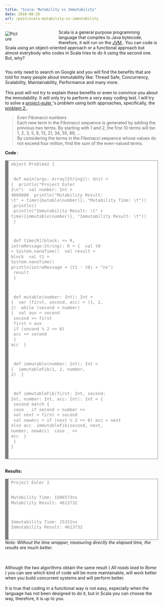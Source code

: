 ```yaml
---
title: "Scala: Mutability vs Immutability"
date: 2016-08-26
url: /post/scala-mutability-vs-immutability
---
```


<div class="blog-content">
 <span class="imgPusher" style="float:left;height:0px">
 </span>
 <span style="display: table;width:95px;position:relative;float:left;max-width:100%;;clear:left;margin-top:0px;*margin-top:0px">
 <a>
  <img alt="Picture" class="galleryImageBorder wsite-image" src="/img/smooth-spiral.png" style="margin-top: 5px; margin-bottom: 10px; margin-left: 0px; margin-right: 130px; none; max-width:100%"/>
 </a>
 <span class="wsite-caption" style="display: table-caption; caption-side: bottom; font-size: 90%; margin-top: -10px; margin-bottom: 10px; text-align: center;">
 </span>
 </span>
 <div class="paragraph" style="display:block;">
  Scala is a general purpose programming language that compiles to Java bytecode, therefore, it will run on the
 <a href="https://en.wikipedia.org/wiki/Java_virtual_machine" target="_blank">
   JVM
 </a>
  . You can code is Scala using an object-oriented approach or a functional approach but almost everybody who codes in Scala tries to do it using the second one. But, why?
 </div>
 <hr style="width:100%;clear:both;visibility:hidden;">
 <div class="paragraph">
   You only need to search on Google and you will find the benefits that are told for many people about immutability like: Thread Safe, Concurrency, Scalability, Maintainability, Performance and many more.
  <br>
  </br>
 </div>
 <div class="paragraph">
   This post will not try to explain these benefits or even to convince you about the immutability. It will only try to perform a very easy coding test. I will try to solve a
  <a href="https://projecteuler.net/" target="_blank">
    project-euler
  </a>
   's problem using both approaches, specifically, the
  <a href="https://projecteuler.net/problem=2" target="_blank">
    problem 2
  </a>
   .
 </div>
 <blockquote>
   Even Fibonacci numbers
  <br>
    Each new term in the Fibonacci sequence is generated by adding the previous two terms. By starting with 1 and 2, the first 10 terms will be:
   <br>
    <span>
    </span>
     1, 2, 3, 5, 8, 13, 21, 34, 55, 89, ...
    <br>
     <span>
     </span>
      By considering the terms in the Fibonacci sequence whose values do not exceed four million, find the sum of the even-valued terms.
 </blockquote>
 <div class="paragraph">
  <strong>
    Code
  </strong>
   :
  <br>
  </br>
 </div>
 <div>
  <div align="left" class="wcustomhtml" id="772766169531586791" style="width: 100%; overflow-y: hidden;">
   <!-- HTML generated using hilite.me -->
   <div style="background: #ffffff; overflow:auto;width:auto;border:solid gray;border-width:.1em .1em .1em .8em;padding:.2em .6em;">
    <pre style="margin: 0; line-height: 125%">
<span style="color: #888888">object Problem2 {</span>

<span style="color: #888888">  def main(args: Array[String]): Unit = {</span>
<span style="color: #888888">    println("Project Euler 2\n")</span>
<span style="color: #888888">    val number: Int = 4000000</span>
<span style="color: #888888">    println("Mutability Result: \t" + time({mutable(number)}, "Mutability Time: \t"))</span>
<span style="color: #888888">    println()</span>
<span style="color: #888888">    println("Immutability Result: \t" + time({immutable(number)}, "Immutability Result: \t"))</span>
<span style="color: #888888">  }</span>

<span style="color: #888888">  def time[R](block: =&gt; R, introMessage:String): R = {</span>
<span style="color: #888888">    val t0 = System.nanoTime()</span>
<span style="color: #888888">    val result = block</span>
<span style="color: #888888">    val t1 = System.nanoTime()</span>
<span style="color: #888888">    println(introMessage + (t1 - t0) + "ns")</span>
<span style="color: #888888">    result</span>
<span style="color: #888888">  }</span>

<span style="color: #888888">  def mutable(number: Int): Int = {</span>
<span style="color: #888888">    var (first, second, acc) = (1, 2, 2)</span>
<span style="color: #888888">    while (second &lt; number) {</span>
<span style="color: #888888">      val aux = second</span>
<span style="color: #888888">      second += first</span>
<span style="color: #888888">      first = aux</span>
<span style="color: #888888">      if (second % 2 == 0)</span>
<span style="color: #888888">        acc += second</span>
<span style="color: #888888">    }</span>
<span style="color: #888888">    acc</span>
<span style="color: #888888">  }</span>

<span style="color: #888888">  def immutable(number: Int): Int = {</span>
<span style="color: #888888">    immutableFib(1, 2, number, 2)</span>
<span style="color: #888888">  }</span>

<span style="color: #888888">  def immutableFib(first: Int, second: Int, number: Int, acc: Int): Int = {</span>
<span style="color: #888888">    second match {</span>
<span style="color: #888888">      case _ if second &lt; number =&gt;</span>
<span style="color: #888888">        val next = first + second</span>
<span style="color: #888888">        val newAcc = if (next % 2 == 0) acc + next else acc</span>
<span style="color: #888888">        immutableFib(second, next, number, newAcc)</span>
<span style="color: #888888">      case _ =&gt; acc</span>
<span style="color: #888888">    }</span>
<span style="color: #888888">  }</span>
<span style="color: #888888">}</span>
</pre>
   </div>
  </div>
 </div>
 <div class="wsite-spacer" style="height:31px;">
 </div>
 <div class="paragraph">
  <strong>
    Results:
  </strong>
  <br>
  </br>
 </div>
 <div>
  <div align="left" class="wcustomhtml" id="175294253602683322" style="width: 100%; overflow-y: hidden;">
   <!-- HTML generated using hilite.me -->
   <div style="background: #ffffff; overflow:auto;width:auto;border:solid gray;border-width:.1em .1em .1em .8em;padding:.2em .6em;">
    <pre style="margin: 0; line-height: 125%">
<span style="color: #888888">Project Euler 2</span>

<span style="color: #888888">Mutability Time:   1506573ns</span>
<span style="color: #888888">Mutability Result:         4613732</span>

<span style="color: #888888">Immutability Time:         25331ns</span>
<span style="color: #888888">Immutability Result:       4613732</span>
</pre>
   </div>
  </div>
 </div>
 <div class="paragraph">
  <em>
    Note: Without the time wrapper, measuring directly the elapsed time, the results are much better.
  </em>
  <br>
  </br>
 </div>
 <div class="wsite-spacer" style="height:32px;">
 </div>
 <div class="paragraph">
   Although the two algorithms obtain the same result (
  <em>
    All roads lead to Rome
  </em>
   ) you can see which kind of code will be more maintainable, will work better when you build concurrent systems and will perform better.
  <br>
  </br>
 </div>
 <div class="paragraph">
   It is true that coding in a functional way is not easy, especially when the language has not been designed to do it, but in Scala you can choose the way, therefore, it is up to you.
  <br>
  </br>
 </div>
 </hr>
</div>
